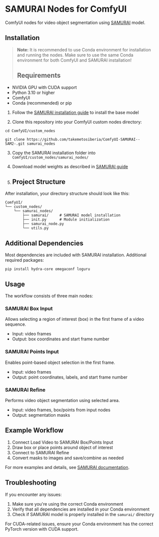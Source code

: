 # SAMURAI Nodes for ComfyUI

ComfyUI nodes for video object segmentation using [SAMURAI](https://github.com/yangchris11/samurai) model.

## Installation

> **Note:** It is recommended to use Conda environment for installation and running the nodes.
> Make sure to use the same Conda environment for both ComfyUI and SAMURAI installation!
> ## Requirements
- NVIDIA GPU with CUDA support
- Python 3.10 or higher
- ComfyUI
- Conda (recommended) or pip

1. Follow the [SAMURAI installation guide](https://github.com/yangchris11/samurai) to install the base model

2. Clone this repository into your ComfyUI custom nodes directory:

```
cd ComfyUI/custom_nodes

git clone https://github.com/takemetosiberia/ComfyUI-SAMURAI--SAM2-.git samurai_nodes
```

3. Copy the SAMURAI installation folder into `ComfyUI/custom_nodes/samurai_nodes/`

4. Download model weights as described in [SAMURAI guide](https://github.com/yangchris11/samurai)

5. ## Project Structure

After installation, your directory structure should look like this:

```
ComfyUI/
└── custom_nodes/
    └── samurai_nodes/
        ├── samurai/     # SAMURAI model installation
        ├── init.py      # Module initialization
        ├── samurai_node.py
        └── utils.py
```

## Additional Dependencies

Most dependencies are included with SAMURAI installation. Additional required packages:

```
pip install hydra-core omegaconf loguru
```

## Usage

The workflow consists of three main nodes:

### SAMURAI Box Input
Allows selecting a region of interest (box) in the first frame of a video sequence. 
- Input: video frames
- Output: box coordinates and start frame number

### SAMURAI Points Input
Enables point-based object selection in the first frame.
- Input: video frames
- Output: point coordinates, labels, and start frame number

### SAMURAI Refine
Performs video object segmentation using selected area.
- Input: video frames, box/points from input nodes
- Output: segmentation masks

## Example Workflow

1. Connect Load Video to SAMURAI Box/Points Input
2. Draw box or place points around object of interest
3. Connect to SAMURAI Refine
4. Convert masks to images and save/combine as needed

For more examples and details, see [SAMURAI documentation](https://github.com/yangchris11/samurai).

## Troubleshooting

If you encounter any issues:
1. Make sure you're using the correct Conda environment
2. Verify that all dependencies are installed in your Conda environment
3. Check if SAMURAI model is properly installed in the `samurai/` directory

For CUDA-related issues, ensure your Conda environment has the correct PyTorch version with CUDA support.
